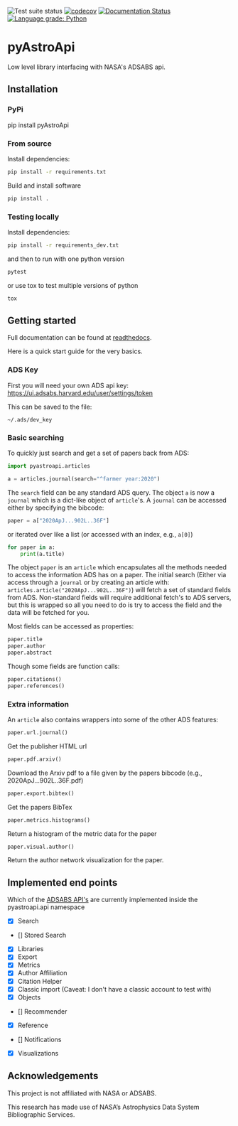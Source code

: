 ![Test suite status](https://github.com/rjfarmer/pyAstroApi/actions/workflows/test.yml/badge.svg)
[![codecov](https://codecov.io/gh/rjfarmer/pyAstroApi/branch/main/graph/badge.svg?token=4VQNTPZYMZ)](https://codecov.io/gh/rjfarmer/pyAstroApi)
[![Documentation Status](https://readthedocs.org/projects/pyastroapi/badge/?version=latest)](https://pyastroapi.readthedocs.io/en/latest/?badge=latest)
[![Language grade: Python](https://img.shields.io/lgtm/grade/python/g/rjfarmer/pyAstroApi.svg?logo=lgtm&logoWidth=18)](https://lgtm.com/projects/g/rjfarmer/pyAstroApi/context:python)

# pyAstroApi


Low level library interfacing with NASA's ADSABS api.

## Installation


### PyPi

pip install pyAstroApi


### From source

Install dependencies:

````bash
pip install -r requirements.txt
````

Build and install software

````bash
pip install .
````


### Testing locally

Install dependencies:

````bash
pip install -r requirements_dev.txt
````

and then to run with one python version

````bash
pytest
````

or use tox to test multiple versions of python

````bash
tox
````

## Getting started

Full documentation can be found at [readthedocs](https://pyastroapi.readthedocs.io/en/latest/).

Here is a quick start guide for the very basics.

### ADS Key

First you will need your own ADS api key: https://ui.adsabs.harvard.edu/user/settings/token

This can be saved to the file:

````
~/.ads/dev_key
````

### Basic searching

To quickly just search and get a set of papers back from ADS:

````python
import pyastroapi.articles

a = articles.journal(search="^farmer year:2020")
````

The `search` field can be any standard ADS query. The object `a` is now a `journal` which is a dict-like object of `article`'s.
A `journal` can be accessed either by specifying the bibcode:

````python
paper = a["2020ApJ...902L..36F"]
````

or iterated over like a list (or accessed with an index, e.g., `a[0]`)

````python
for paper in a:
    print(a.title)
````

The object `paper` is an `article` which encapsulates all the methods needed to access the information ADS has on a paper. The initial search (Either via access through a `journal` or by creating an article with: `articles.article("2020ApJ...902L..36F")`) will fetch a set of standard fields from ADS.
Non-standard fields will require additional fetch's to ADS servers, but this is wrapped so all you need to do is try to access the field and the data will be fetched for you.

Most fields can be accessed as properties:

````python
paper.title
paper.author
paper.abstract
````

Though some fields are function calls:

````python
paper.citations()
paper.references()
````

### Extra information

An `article` also contains wrappers into some of the other ADS features:

````python
paper.url.journal()
````

Get the publisher HTML url

````python
paper.pdf.arxiv()
````

Download the Arxiv pdf to a file given by the papers bibcode (e.g., 2020ApJ...902L..36F.pdf)

````python
paper.export.bibtex()
````

Get the papers BibTex 


````python
paper.metrics.histograms()
````

Return a histogram of the metric data for the paper

````python
paper.visual.author()
````

Return the author network visualization for the paper.


## Implemented end points

Which of the [ADSABS API's](https://ui.adsabs.harvard.edu/help/api/api-docs.html#overview) are currently implemented inside the pyastroapi.api namespace

- [X] Search
- [] Stored Search
- [X] Libraries
- [X] Export
- [X] Metrics
- [X] Author Affiliation
- [X] Citation Helper
- [X] Classic import (Caveat: I don't have a classic account to test with)
- [X] Objects
- [] Recommender
- [X] Reference
- [] Notifications
- [X] Visualizations


## Acknowledgements

This project is not affiliated with NASA or ADSABS.

This research has made use of NASA’s Astrophysics Data System Bibliographic Services.

